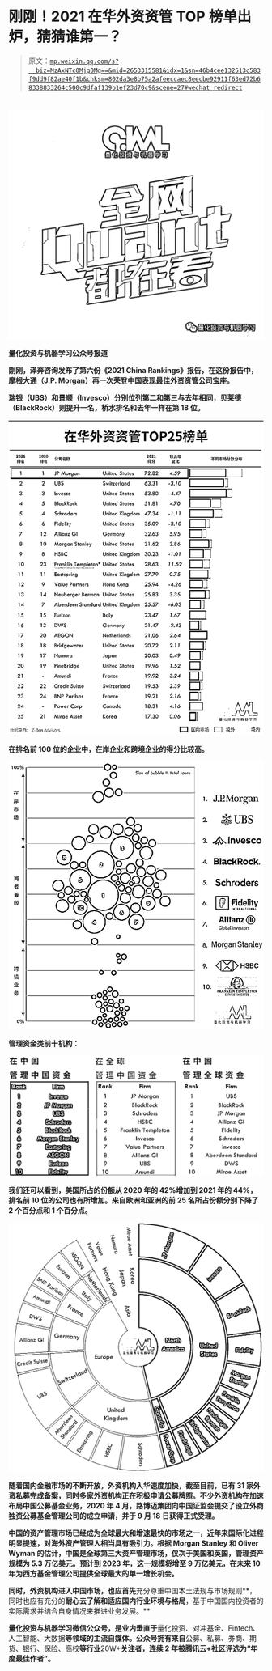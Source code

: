 # 刚刚！2021 在华外资资管 TOP 榜单出炉，猜猜谁第一？

> 原文：[`mp.weixin.qq.com/s?__biz=MzAxNTc0Mjg0Mg==&mid=2653315581&idx=1&sn=46b4cee132513c583f9dd9f82ae40f1b&chksm=802da3e8b75a2afeeccaec8eecbe92911f63ed72b68338833264c500c9dfaf139b1ef23d70c9&scene=27#wechat_redirect`](http://mp.weixin.qq.com/s?__biz=MzAxNTc0Mjg0Mg==&mid=2653315581&idx=1&sn=46b4cee132513c583f9dd9f82ae40f1b&chksm=802da3e8b75a2afeeccaec8eecbe92911f63ed72b68338833264c500c9dfaf139b1ef23d70c9&scene=27#wechat_redirect)

# 

![](img/817c601fc026ccfe2ee840069c1e016b.png)

**量化投资与机器学习公众号报道**

**刚刚，泽奔咨询发布了第六份《2021 China Rankings》报告，在这份报告中，**摩根大通（J.P. Morgan）再一次荣登中国表现最佳外资资管公司宝座。****

**瑞银（UBS）和景顺（Invesco）分别位列第二和第三与去年相同，贝莱德（BlackRock）则提升一名，桥水排名和去年一样在第 18 位。**

**![](img/cfcf6914fa0d578bc0a244abfc8be479.png)**

**在排名前 100 位的企业中，在岸企业和跨境企业的得分比较高。**

**![](img/53ede3f6a2139f7a5b0d57054219f972.png)**

**管理资金类前十机构：**

**![](img/40b61c8561a687b0820af7882d3f2fc4.png)**

**我们还可以看到，美国所占的份额从 2020 年的 42%增加到 2021 年的 44%，排名前 10 位的公司也有所增加。来自欧洲和亚洲的前 25 名所占份额分别下降了 2 个百分点和 1 个百分点。**

**![](img/0d38fcd398756fbf84738a6278fb749b.png)**

**随着国内金融市场的不断开放，外资机构入华速度加快，截至目前，已有 31 家外资私募完成备案，同时多家外资机构正在积极申请公募牌照。不少外资机构在加速布局中国公募基金业务，2020 年 4 月，路博迈集团向中国证监会提交了设立外商独资公募基金管理公司的成立申请，并于 9 月 18 日获得正式受理。**

**中国的资产管理市场已经成为全球最大和增速最快的市场之一，近年来国际化进程明显提速，对海外资产管理人相当具有吸引力。根据 Morgan Stanley 和 Oliver Wyman 的估计，中国是全球第三大资产管理市场，仅次于美国和英国，管理资产规模为 5.3 万亿美元。**预计到 2023 年，这一规模将增至 9 万亿美元，在未来 10 年为西方基金管理公司提供全球最大的单一增长机会。****

**同时，外资机构进入中国市场，也应首先**充分尊重中国本土法规与市场规则**，同时也应有充分的**耐心去了解和适应国内行业环境与格局**，基于中国国内投资者的实际需求并结合自身情况来推进业务发展。**

**量化投资与机器学习微信公众号，是业内垂直于**量化投资、对冲基金、Fintech、人工智能、大数据**等领域的主流自媒体。公众号拥有来自**公募、私募、券商、期货、银行、保险、高校**等行业**20W+**关注者，连续 2 年被腾讯云+社区评选为“年度最佳作者”。**